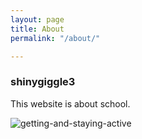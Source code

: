 ```yaml
---
layout: page
title: About
permalink: "/about/"

---
```

### shinygiggle3

This website is about school.

![getting-and-staying-active](/assets/upsteps.png)
